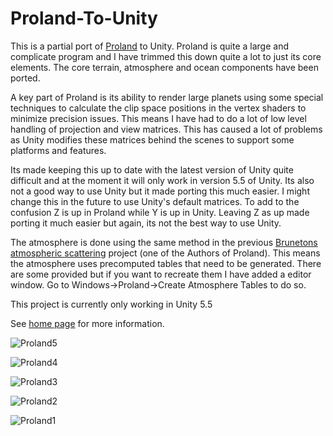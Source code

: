 # Proland-To-Unity

This is a partial port of [Proland](https://proland.inrialpes.fr/) to Unity. Proland is quite a large and complicate program and I have trimmed this down quite a lot to just its core elements. The core terrain, atmosphere and ocean components have been ported. 

A key part of Proland is its ability to render large planets using some special techniques to calculate the clip space positions in the vertex shaders to minimize precision issues.  This means I have had to do a lot of low level handling of projection and view matrices. This has caused a lot of problems as Unity modifies these matrices behind the scenes to support some platforms and features.

Its made keeping this up to date with the latest version of Unity quite difficult and at the moment it will only work in version 5.5 of Unity. Its also not a good way to use Unity but it made porting this much easier. I might change this in the future to use Unity's default matrices. To add to the confusion Z is up in Proland while Y is up in Unity. Leaving Z as up made porting it much easier but again, its not the best way to use Unity.

The atmosphere is done using the same method in the previous [Brunetons atmospheric scattering](https://www.digital-dust.com/single-post/2017/03/24/Brunetons-atmospheric-scattering-in-Unity) project (one of the Authors of Proland). This means the atmosphere uses precomputed tables that need to be generated. There are some provided but if you want to recreate them I have added a editor window. Go to Windows->Proland->Create Atmosphere Tables to do so.

This project is currently only working in Unity 5.5

See [home page](https://www.digital-dust.com/single-post/2017/08/05/Proland-in-Unity) for more information.

![Proland5](https://static.wixstatic.com/media/1e04d5_854a8254a92c4c73b8047b790b7b03c2~mv2.jpg/v1/fill/w_550,h_550,al_c,q_80,usm_0.66_1.00_0.01/1e04d5_854a8254a92c4c73b8047b790b7b03c2~mv2.jpg)

![Proland4](https://static.wixstatic.com/media/1e04d5_1b5314acc4ae42ebbdaee1453eed307f~mv2.jpg/v1/fill/w_550,h_550,al_c,q_80,usm_0.66_1.00_0.01/1e04d5_1b5314acc4ae42ebbdaee1453eed307f~mv2.jpg)

![Proland3](https://static.wixstatic.com/media/1e04d5_2b91c6ffa99d4a9faa11e5f021cb0b03~mv2.jpg/v1/fill/w_550,h_550,al_c,q_80,usm_0.66_1.00_0.01/1e04d5_2b91c6ffa99d4a9faa11e5f021cb0b03~mv2.jpg)

![Proland2](https://static.wixstatic.com/media/1e04d5_49b07d45e16e47e5b324d77bcd94fb31~mv2.jpg/v1/fill/w_550,h_550,al_c,q_80,usm_0.66_1.00_0.01/1e04d5_49b07d45e16e47e5b324d77bcd94fb31~mv2.jpg)

![Proland1](https://static.wixstatic.com/media/1e04d5_fdfeb72177c04f85a20964aaf9cc9871~mv2.jpg/v1/fill/w_550,h_550,al_c,q_80,usm_0.66_1.00_0.01/1e04d5_fdfeb72177c04f85a20964aaf9cc9871~mv2.jpg)

